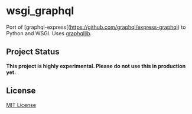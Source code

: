 # wsgi_graphql

Port of [graphql-express[(https://github.com/graphql/express-graphql)
to Python and WSGI. Uses [graphqllib](https://github.com/dittos/graphqllib).

## Project Status

**This project is highly experimental. Please do not use this in
  production yet.**

## License

[MIT License](https://github.com/faassen/wsgi_graphql/blob/master/LICENSE)